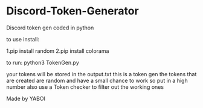 # Discord-Token-Generator
Discord token gen coded in python 

to use install: 

1.pip install random 
2.pip install colorama

to run:
python3 TokenGen.py

your tokens will be stored in the output.txt
this is a token gen
the tokens that are created are random 
and have a small chance to work so put in a high number
also use a Token checker to filter out the working ones

Made by YABOI
